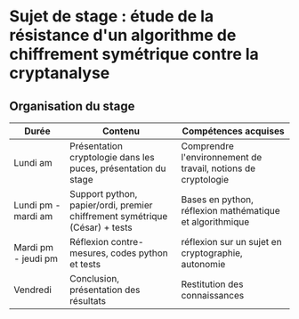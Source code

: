 # Sujet de stage : étude de la résistance d'un algorithme de chiffrement symétrique contre la cryptanalyse

## Organisation du stage

|   Durée       |   Contenu |   Compétences acquises
|---            |---        |--- 
| Lundi am | Présentation cryptologie dans les puces, présentation du stage | Comprendre l'environnement de travail, notions de cryptologie | 
| Lundi pm - mardi am| Support python, papier/ordi, premier chiffrement symétrique (César) + tests | Bases en python, réflexion mathématique et algorithmique
| Mardi pm - jeudi pm | Réflexion contre-mesures, codes python et tests | réflexion sur un sujet en cryptographie, autonomie
| Vendredi | Conclusion, présentation des résultats | Restitution des connaissances |


